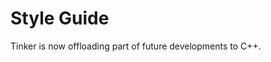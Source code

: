 # Style Guide

Tinker is now offloading part of future developments to C++.
<!-- Some of the signature features of C++ include:
   - procedural programming, most of the C features, and improved C++ features,
   - object-oriented programming,
   - generic programming (template),
   - the standard template library (STL),

which in my opinion, are only coarsely related,
and are in fact four different yet similar domain-specific languages.
I've heard about a comment on Fortran,
"New Fortran is great but no one uses it."
Similarly, C++ is great but no one can master all of it, and more
importantly, it doesn't mean we should abuse its features in a project.

Even the use of some of the popular and well-supported "good" features
should be limited. Everyone (and I) loves `std::unique_ptr` (available since
C++11) because it is *almost* equivalent to raw pointer with (usually)
unchangeable ownership, and it will automatically deallocate the memory at
the end of its life cycle.
It is therefore very appealing to use it to manage the global GPU arrays in this
project. But how many of you (and me) know how to let it:
   - cooperate with `cudaFree(void*)` function to auto-deallocate GPU memory
   (which is less commonly seen but still straightforward),
   - cooperate with `cudaMalloc(void**, size_t)` nice and cleanly,
   - be passed to `OpenACC` and `CUDA` kernels elegantly as a raw pointer?

Because of the flexibility and complexity of the language, restrictions on the
coding style are necessary. This style guide will follow the structure of the
[Google C++ Style Guide](https://google.github.io/styleguide/cppguide.html),
and many words were directly adopted from the Google C++ Style Guide,
but it never means all of these rules apply to this Tinker project.


## Table of Contents

| Sections |              |
|----------|:-------------|
| [C++ Version](#cpp.vers) | |
| [Header Files](#head)    | [Self-contained Headers](#hd.self.contained) &emsp; [Header Guard](#hd.guard) &emsp; [Inlined Functions](#hd.inl.func) &emsp; [Names and Order of Includes](#hd.inl.ord) |
| [Naming](#naming)        | [Constant Names](#nm.const) &emsp; [Namespace Names](#nm.namespace) &emsp; [Enumerator Names](#nm.enum) &emsp; [Macro Names](#nm.macro) |
| [Comments](#comment)     | |
| [Formatting](#format)    | [Floating-point Literals](#fmt.float) |


<a name='cpp.vers'></a>
## C++ Version
Currently, code (syntax) should target C++11. Yes, I know C++20 is coming.

C++14 and C++17 are good, but the support of the toolchain to the newer
standards may be limited, and more likely, be limited by the combination
several problems, e.g., the Nvidia driver is old and cannot be updated because
the GPU is old or it is difficult to update cluster's OS, so CUDA is limited
to 10.0, which only supports C++14 but not C++17.

However, I don't oppose to using some of the features from the newer standards,
if they don't cause syntax problems. With the help of macros, I am able to use
some features from the future standards because
   - they have been available as non-standard extensions for a long time:
   define `MAYBE_UNUSED` to ` __attribute__((unused))` instead of
   `[[maybe_unused]]` prior to C++17;
   - they don't change the de facto behavior of compilers: define
   `if CONSTEXPR` to be `if` prior to C++17, and to `if constexpr` since C++17;
   either way, the code is likely to be optimized at compile-time;
   - they are available as standalone external libraries: `fmtlib` is a nice
   and clean modern C++ formatting library, and has been accepted as
   the `std::format` library in C++20; however `boost::filesystem`, which
   became `std::filesystem` in C++17, is not used here because of the
   complexity of its depending `boost` library.


<!--  -->


<!-- <a name='header'></a>
## Header Files -->

<!-- <a name='hd.self.contained'></a>
### Self-contained Headers
Header files should be self-contained (compile on their own) and end in `.h`.
Non-header files that are meant for inclusion should end in `.hh` and be used
sparingly.

**Bad Example**
```cpp
// a.h: self-contained.
struct A {};

// b.h: not self-contained; a.h should have been included.
int b(const A&);

// c.cpp: compiles; won't compile if a.h is not included.
#include "a.h"
#include "b.h"
int use_b(const A& a) {
   return b(a);
}
```

**Good Example**
```cpp
// a.h: self-contained.
struct A {};

// b.h: self-contained.
#include "a.h"
int b(const A&);

// c.cpp: good.
#include "b.h"
int use_b(const A& a) {
   return b(a);
}
```

<a name='hd.guard'></a>
### Header Guard
All header files should have `#pragma once` guards to prevent multiple
inclusion. Your compiler and/or machine must be **very** old if they don't
support this feature, and Tinker won't be able to run on your machine anyway.

Don't do this, unless you have to:
```cpp
#ifndef TINKER_UNIQUE_HEADER_GUARD_WITH_FILENAME_LIKE_THIS_H
#define TINKER_UNIQUE_HEADER_GUARD_WITH_FILENAME_LIKE_THIS_H
// Do we include the DIRECTORY_ name in a FILENAME_HEADER_GUARD?
// Do we add underbar after the HEADER_GUARD, like HEADER_GUARD_?
// How many _s? ZERO? ONE_? TWO__? THREE___?
// ...
// And they will become black holes if you update the filenames.
#endif
```

<a name='hd.inl.func'></a>
### Inlined Functions
Yes, `inline` is a keyword in C/C++, but what it mainly does is to please the
linker, not even the compiler. If you really want to put a function
implementation into a header file, fine, use this keyword, or the linker will
be confused by several copies of the machine code of this function in different
object files. On the other hand, inlining a function doesn't always improve
the CPU performance, so there is no guarantee that the compiler will do so.
If you find inlining a CPU function is critical to the performance of the code,
there are other ways to force the compilers to do that.

**Definition**
You can declare functions in a way that allows the compiler to expand them
inline rather than calling them through the usual function call mechanism.

**Pros**
Inlining a function can generate more efficient object code, as long as the
inlined function is small.

**Cons**
Overuse of inlining can actually make programs slower. Depending on a function's
size, inlining it can cause the code size to increase (for long functions) or
decrease (for very short functions). Time to compile the code can be very
different.

As for CUDA, things are a bit different, where the compiler has promised to
aggressively inline every `__device__` kernel. One evidence is you don't get
to see these `__device__` kernels when you profile the CUDA code. But you don't
always have to use `inline` for the `__device__` kernel either. Two examples
are as follows.

**Need to Inline**
```cpp
// cu_a.h: used by other CUDA kernels in different files.
__device__ inline int a() { return 1; }

// b.cu
#include "cu_a.h"
__global__ void b(int* t) { *t += a(); }

// c.cu
#include "cu_a.h"
__global__ void c(int* t) { *t += a(); }
```

**No Need to Inline**
```cpp
// d.cu: or put all of the kernels in the same file.
__device__ int a() { return 1; }
__global__ void b(int* t) { *t += a(); }
__global__ void c(int* t) { *t += a(); }
```

<a name='hd.inl.ord'></a>
### Names and Order of Includes -->


<!--  -->


<!-- <a name='naming'></a>
## Naming

Rule of thumb:
  - readability first,
  - names should not be too long, so abbreviations are acceptable, as long as
    they are:
      - widely used (`PBC`),
      - or straightforward with no ambiguity (`config` for configuration),
      - otherwise, document it first before use (`GK` for AMOEBA
        Generalized Kirkwood Model)
  - type names should use either `snake_case` or `UpperCamelCase`,
      - light-weighted types prefer `snake_case`, e.g. `real` is a redefined
        type of `double` or `float`,
      - heavy-weighted types (e.g. complicated classes) should always use
        `UpperCamelCase`, 
  - constant flags should look like `CONSTANT_FLAGS`,
  - no requirements for local variables except for readability.

<a name='nm.const'></a>
### Constant Names

`constexpr` and `const` can decorate more than just variables. I will not
explain the differences if they are used with functions, parameters, etc. Just
never take them for granted. `constexpr` *usually* means a variable can be
determined/evaluated at compile-time, whereas `const` variable only guarantees
a variable won't change its value after initialization, although compilers
usually are clever enough to know whether or not a `const` variable is also
`constexpr`. But still, use `constexpr` whenever it is possible. 

Constant variables can either be declared globally or within the scope of a
function and they either look like constant flags or local variables, choose
their forms based on the use.

**Examples**
```cpp
constexpr int CU_PLTFM = 0x002; // used as a constant flag.

double kcal_to_kJ(double kcal) {
   constexpr double kJ_per_kcal = 4.184; // used as a local variable.
   return kcal * kJ_per_kcal;
}
```

<a name='nm.namespace'></a>
### Namespace Names

<a name='nm.enum'></a>
### Enumerator Names

They are `CONSTANT_FLAGS` to improve the readability of the code.

Their types and underlying types are usually unspecified. When the type needs
specified, use `UpperCamelCase`.

<a name='nm.macro'></a>
### Macro Names

Don't use macros unless you have to.

Most macros should look like a `CONSTANT_FLAG`, even if they work like
functions. Only few macros can look like `regular_functions` if everyone loves
how they look.

**Examples**
```cpp
// just an example; it should have been used as a constexpr variable
#define ROUNDED_PI 3.0
// single precision square root
#define REAL_SQRT(x) sqrtf(x)
``` -->

<!--  -->


<!-- <a name='comments'></a>
## Comments -->


<!--  -->


<!-- <a name='format'></a>
## Formatting

Let `clang-format` do the job. A style file `_clang-format` has been added to
the repository.

The version of `clang-format` cannot be older than 10.0 because
older `clang-format` cannot parse `if CONSTEXPR` correctly. If the prebuilt
executable of version 10 is not available from the official website, its
nightly build version is available for different Linux systems.

<a name='fmt.float'></a>
### Floating-point Literals

A lot of math expressions were compiled to `real`, which would very likely
be single precision floating-point numbers for the GPU code and double
precision floating-point numbers for the CPU code. Hard-coding everything
in single precision is a bad idea because we will loose precision for the
CPU code. Here are several things you need to take care of.
```cpp
// 1. CPP and Fortran types
// CPP: int     Fortran: integer*4
// CPP: float   Fortran: real*4
// CPP: double  Fortran: real*8

// 2. Do NOT cast small integers to double or float
// like some people may do in Fortran.
double t1 = (double)1; // Bad. Fortran: t1 = dble(1);
float t2 = 42; // OK. Small integers like 42 are accurate with single precision.

// 3. Be careful with the default type of the numbers.
int a = 1;  // OK. 1 is int by default.
auto b = 1; // OK. 1 is int by default, so b is of type int.
double c = 0.23; // OK. 0.23 is of type double by default.
float d = 0.23f; // OK. 0.23f is of type float.
auto e = 0.23;  // OK. e is of type double.
auto f = 0.23f; // OK. f is of type float.

// 4. When real is double.
#if REAL_EQUALS_DOUBLE
real x1 = 0.125f; // OK. Both 0.125f and 0.125 are accurate for 1/8.
real x2 = 1.375f; // OK. Both 1.375f and 1.375 are accurate for 11/8.
real x3 = 0.23f; // Bad. Because none of 0.23f or 0.23 are accurate for 23/100.
                 // 0.23f is not as accurate as 0.23 in double precision.
real x4 = (real)0.23;  // Recommended.
real x5 = (real)0.125; // Correct but unnecessary.
#endif

// 5. When real is float.
#if REAL_EQUALS_FLOAT
real y1 = 0.23; // Correct but not commended because of the implicit cast.
                // The cast should be explicit like x4.
#endif

real div_by_23_percent(real val) {
   // real ans = val / 0.23; // Not commended for REAL_EQUALS_FLOAT.
   // Because 0.23 is of type double, compiler will promote val to double first.
   // So it will be equivalent to
   // double v2 = val; double ans2 = v2 / 0.23; float ans = ans2; return ans;
   
   // real ans = val / 0.23f;   // Bad for REAL_EQUALS_DOUBLE.
   real ans = val / (real)0.23; // Recommended.
   return ans;
}

real div_by_p375_add(real val) {
   return val / 0.375f; // OK, because 0.375f is accurate for 3/8.
}
```
-->
